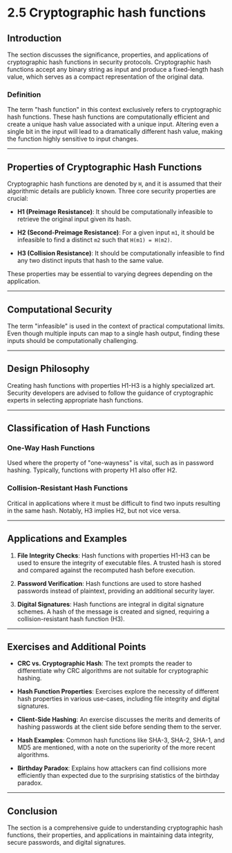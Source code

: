 # 2.5 Cryptographic hash functions

## Introduction

The section discusses the significance, properties, and applications of cryptographic hash functions in security protocols. Cryptographic hash functions accept any binary string as input and produce a fixed-length hash value, which serves as a compact representation of the original data.

### Definition

The term "hash function" in this context exclusively refers to cryptographic hash functions. These hash functions are computationally efficient and create a unique hash value associated with a unique input. Altering even a single bit in the input will lead to a dramatically different hash value, making the function highly sensitive to input changes.

---

## Properties of Cryptographic Hash Functions

Cryptographic hash functions are denoted by `H`, and it is assumed that their algorithmic details are publicly known. Three core security properties are crucial:

- **H1 (Preimage Resistance)**: It should be computationally infeasible to retrieve the original input given its hash.

- **H2 (Second-Preimage Resistance)**: For a given input `m1`, it should be infeasible to find a distinct `m2` such that `H(m1) = H(m2)`.

- **H3 (Collision Resistance)**: It should be computationally infeasible to find any two distinct inputs that hash to the same value.

These properties may be essential to varying degrees depending on the application.

---

## Computational Security

The term "infeasible" is used in the context of practical computational limits. Even though multiple inputs can map to a single hash output, finding these inputs should be computationally challenging.

---

## Design Philosophy

Creating hash functions with properties H1-H3 is a highly specialized art. Security developers are advised to follow the guidance of cryptographic experts in selecting appropriate hash functions.

---

## Classification of Hash Functions

### One-Way Hash Functions

Used where the property of "one-wayness" is vital, such as in password hashing. Typically, functions with property H1 also offer H2.

### Collision-Resistant Hash Functions

Critical in applications where it must be difficult to find two inputs resulting in the same hash. Notably, H3 implies H2, but not vice versa.

---

## Applications and Examples

1. **File Integrity Checks**: Hash functions with properties H1-H3 can be used to ensure the integrity of executable files. A trusted hash is stored and compared against the recomputed hash before execution.

2. **Password Verification**: Hash functions are used to store hashed passwords instead of plaintext, providing an additional security layer.

3. **Digital Signatures**: Hash functions are integral in digital signature schemes. A hash of the message is created and signed, requiring a collision-resistant hash function (H3).

---

## Exercises and Additional Points

- **CRC vs. Cryptographic Hash**: The text prompts the reader to differentiate why CRC algorithms are not suitable for cryptographic hashing.

- **Hash Function Properties**: Exercises explore the necessity of different hash properties in various use-cases, including file integrity and digital signatures.

- **Client-Side Hashing**: An exercise discusses the merits and demerits of hashing passwords at the client side before sending them to the server.

- **Hash Examples**: Common hash functions like SHA-3, SHA-2, SHA-1, and MD5 are mentioned, with a note on the superiority of the more recent algorithms.

- **Birthday Paradox**: Explains how attackers can find collisions more efficiently than expected due to the surprising statistics of the birthday paradox.

---

## Conclusion

The section is a comprehensive guide to understanding cryptographic hash functions, their properties, and applications in maintaining data integrity, secure passwords, and digital signatures.
